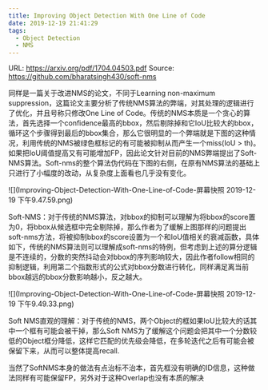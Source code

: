 ```yaml
---
title: Improving Object Detection With One Line of Code
date: 2019-12-19 21:41:29
tags:
  - Object Detection
  - NMS
---
```

URL: https://arxiv.org/pdf/1704.04503.pdf
Source: https://github.com/bharatsingh430/soft-nms

同样是一篇关于改进NMS的论文，不同于Learning non-maximum suppression，这篇论文主要分析了传统NMS算法的弊端，对其处理的逻辑进行了优化，并且号称只修改One Line of Code。传统的NMS本质是一个贪心的算法，首先选择一个confidence最高的bbox，然后剔除掉和它IoU比较大的bbox，循环这个步骤得到最后的bbox集合，那么它很明显的一个弊端就是下图的这种情况，利用传统的NMS被绿色框标记的有可能被抑制从而产生一个miss(IoU > th)。如果把IoU阈值提高又有可能增加FP，因此论文针对目前的NMS弊端提出了Soft-NMS算法。Soft-nms的整个算法伪代码在下图的右侧，在原有NMS算法的基础上只进行了小幅度的改动，从复杂度上面看也几乎没有变化。

 ![](Improving-Object-Detection-With-One-Line-of-Code-屏幕快照 2019-12-19 下午9.47.59.png)

 Soft-NMS：对于传统的NMS算法，对bbox的抑制可以理解为将bbox的score置为0，将bbox从候选框中完全剔除掉，那么作者为了缓解上图那样的问题提出soft-nms方法，将被抑制bbox的score设置为一个和IoU值相关的衰减函数，具体如下，传统的NMS算法则可以理解成soft-nms的特例，但考虑到上述的算分逻辑是不连续的，分数的突然抖动会对bbox的序列影响较大，因此作者follow相同的抑制逻辑，利用第二个指数形式的公式对bbox分数进行转化，同样满足离当前bbox越远的bbox分数影响越小，反之越大。

![](Improving-Object-Detection-With-One-Line-of-Code-屏幕快照 2019-12-19 下午9.49.33.png)

Soft NMS直观的理解：对于传统的NMS，两个Object的框如果IoU比较大的话其中一个框有可能会被干掉，那么Soft NMS为了缓解这个问题会把其中一个分数较低的Object框分降低，这样它匹配的优先级会降低，在多轮迭代之后有可能会被保留下来，从而可以整体提高recall.

当然了SoftNMS本身的做法有点治标不治本，首先框没有明确的ID信息，这种做法同样有可能保留FP，另外对于这种Overlap也没有本质的解决
